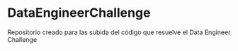 # DataEngineerChallenge
Repositorio creado para las subida del código que resuelve el Data Engineer Challenge
